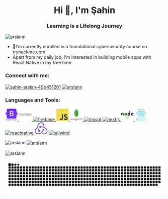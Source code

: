 <h1 align="center">Hi 👋, I'm Şahin</h1>
<h3 align="center">Learning is a Lifelong Journey</h3>

<p align="left"> <img src="https://komarev.com/ghpvc/?username=arslann&label=Profile%20views&color=0e75b6&style=flat" alt="arslann" /> </p>

- 🌱I’m currently enrolled in a foundational cybersecurity course on tryhackme.com
-  Apart from my daily job, I'm interested in building mobile apps with React Native in my free time

<h3 align="left">Connect with me:</h3>
<p align="left">
<a href="https://linkedin.com/in/şahin-arslan-49b451201" target="blank"><img align="center" src="https://raw.githubusercontent.com/rahuldkjain/github-profile-readme-generator/master/src/images/icons/Social/linked-in-alt.svg" alt="şahin-arslan-49b451201" height="30" width="40" /></a>
<a href="https://www.hackerrank.com/arslann" target="blank"><img align="center" src="https://raw.githubusercontent.com/rahuldkjain/github-profile-readme-generator/master/src/images/icons/Social/hackerrank.svg" alt="arslann" height="30" width="40" /></a>
</p>

<h3 align="left">Languages and Tools:</h3>
<p align="left"> <a href="https://getbootstrap.com" target="_blank" rel="noreferrer"> <img src="https://raw.githubusercontent.com/devicons/devicon/master/icons/bootstrap/bootstrap-plain-wordmark.svg" alt="bootstrap" width="40" height="40"/> </a> <a href="https://expressjs.com" target="_blank" rel="noreferrer"> <img src="https://raw.githubusercontent.com/devicons/devicon/master/icons/express/express-original-wordmark.svg" alt="express" width="40" height="40"/> </a> <a href="https://firebase.google.com/" target="_blank" rel="noreferrer"> <img src="https://www.vectorlogo.zone/logos/firebase/firebase-icon.svg" alt="firebase" width="40" height="40"/> </a> <a href="https://developer.mozilla.org/en-US/docs/Web/JavaScript" target="_blank" rel="noreferrer"> <img src="https://raw.githubusercontent.com/devicons/devicon/master/icons/javascript/javascript-original.svg" alt="javascript" width="40" height="40"/> </a> <a href="https://www.mongodb.com/" target="_blank" rel="noreferrer"> <img src="https://raw.githubusercontent.com/devicons/devicon/master/icons/mongodb/mongodb-original-wordmark.svg" alt="mongodb" width="40" height="40"/> </a> <a href="https://www.microsoft.com/en-us/sql-server" target="_blank" rel="noreferrer"> <img src="https://www.svgrepo.com/show/303229/microsoft-sql-server-logo.svg" alt="mssql" width="40" height="40"/> </a> <a href="https://nextjs.org/" target="_blank" rel="noreferrer"> <img src="https://cdn.worldvectorlogo.com/logos/nextjs-2.svg" alt="nextjs" width="40" height="40"/> </a> <a href="https://nodejs.org" target="_blank" rel="noreferrer"> <img src="https://raw.githubusercontent.com/devicons/devicon/master/icons/nodejs/nodejs-original-wordmark.svg" alt="nodejs" width="40" height="40"/> </a> <a href="https://reactjs.org/" target="_blank" rel="noreferrer"> <img src="https://raw.githubusercontent.com/devicons/devicon/master/icons/react/react-original-wordmark.svg" alt="react" width="40" height="40"/> </a> <a href="https://reactnative.dev/" target="_blank" rel="noreferrer"> <img src="https://reactnative.dev/img/header_logo.svg" alt="reactnative" width="40" height="40"/> </a> <a href="https://redux.js.org" target="_blank" rel="noreferrer"> <img src="https://raw.githubusercontent.com/devicons/devicon/master/icons/redux/redux-original.svg" alt="redux" width="40" height="40"/> </a> <a href="https://tailwindcss.com/" target="_blank" rel="noreferrer"> <img src="https://www.vectorlogo.zone/logos/tailwindcss/tailwindcss-icon.svg" alt="tailwind" width="40" height="40"/> </a> </p>

<p><img align="left" src="https://github-readme-stats.vercel.app/api/top-langs?username=arslann&show_icons=true&locale=en&layout=compact" alt="arslann" /></p>

<p>&nbsp;<img align="center" src="https://github-readme-stats.vercel.app/api?username=arslann&show_icons=true&locale=en" alt="arslann" /></p>

<p><img align="center" src="https://github-readme-streak-stats.herokuapp.com/?user=arslann&" alt="arslann" /></p>


<picture>
  <source media="(prefers-color-scheme: dark)" srcset="https://raw.githubusercontent.com/arslann/arslann/output/github-contribution-grid-snake-dark.svg">
  <source media="(prefers-color-scheme: light)" srcset="https://raw.githubusercontent.com/arslann/arslann/output/github-contribution-grid-snake.svg">
  <img alt="github contribution grid snake animation" src="https://raw.githubusercontent.com/arslann/arslann/output/github-contribution-grid-snake.svg">
</picture>
